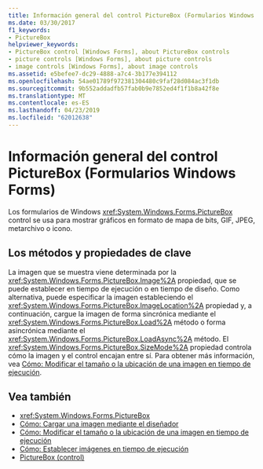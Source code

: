```yaml
---
title: Información general del control PictureBox (Formularios Windows Forms)
ms.date: 03/30/2017
f1_keywords:
- PictureBox
helpviewer_keywords:
- PictureBox control [Windows Forms], about PictureBox controls
- picture controls [Windows Forms], about picture controls
- image controls [Windows Forms], about image controls
ms.assetid: e5befee7-dc29-4888-a7c4-3b177e394112
ms.openlocfilehash: 54ae01789f972381304480c9faf28d084ac3f1db
ms.sourcegitcommit: 9b552addadfb57fab0b9e7852ed4f1f1b8a42f8e
ms.translationtype: MT
ms.contentlocale: es-ES
ms.lasthandoff: 04/23/2019
ms.locfileid: "62012638"
---
```

# <a name="picturebox-control-overview-windows-forms"></a>Información general del control PictureBox (Formularios Windows Forms)
Los formularios de Windows <xref:System.Windows.Forms.PictureBox> control se usa para mostrar gráficos en formato de mapa de bits, GIF, JPEG, metarchivo o icono.  
  
## <a name="key-properties-and-methods"></a>Los métodos y propiedades de clave  
 La imagen que se muestra viene determinada por la <xref:System.Windows.Forms.PictureBox.Image%2A> propiedad, que se puede establecer en tiempo de ejecución o en tiempo de diseño. Como alternativa, puede especificar la imagen estableciendo el <xref:System.Windows.Forms.PictureBox.ImageLocation%2A> propiedad y, a continuación, cargue la imagen de forma sincrónica mediante el <xref:System.Windows.Forms.PictureBox.Load%2A> método o forma asincrónica mediante el <xref:System.Windows.Forms.PictureBox.LoadAsync%2A> método. El <xref:System.Windows.Forms.PictureBox.SizeMode%2A> propiedad controla cómo la imagen y el control encajan entre sí. Para obtener más información, vea [Cómo: Modificar el tamaño o la ubicación de una imagen en tiempo de ejecución](how-to-modify-the-size-or-placement-of-a-picture-at-run-time-windows-forms.md).  
  
## <a name="see-also"></a>Vea también

- <xref:System.Windows.Forms.PictureBox>
- [Cómo: Cargar una imagen mediante el diseñador](how-to-load-a-picture-using-the-designer-windows-forms.md)
- [Cómo: Modificar el tamaño o la ubicación de una imagen en tiempo de ejecución](how-to-modify-the-size-or-placement-of-a-picture-at-run-time-windows-forms.md)
- [Cómo: Establecer imágenes en tiempo de ejecución](how-to-set-pictures-at-run-time-windows-forms.md)
- [PictureBox (control)](picturebox-control-windows-forms.md)
